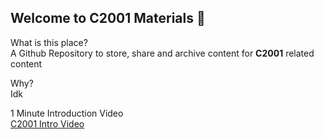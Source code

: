 ## Welcome to C2001 Materials 👋

What is this place?  
A Github Repository to store, share and archive content for **C2001** related content
  
Why?  
Idk  

1 Minute Introduction Video  
[C2001 Intro Video](https://youtu.be/ZFH0ny9_GzU?si=xfxXbgBain2AQj-6)
<!--

**Here are some ideas to get you started:**

🙋‍♀️ A short introduction - what is your organization all about?
🌈 Contribution guidelines - how can the community get involved?
👩‍💻 Useful resources - where can the community find your docs? Is there anything else the community should know?
🍿 Fun facts - what does your team eat for breakfast?
🧙 Remember, you can do mighty things with the power of [Markdown](https://docs.github.com/github/writing-on-github/getting-started-with-writing-and-formatting-on-github/basic-writing-and-formatting-syntax)
-->
